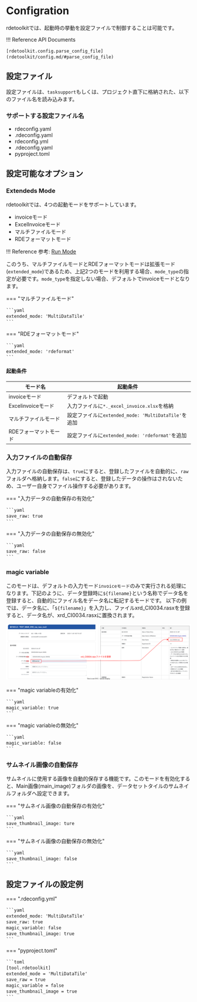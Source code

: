 # Configration

rdetoolkitでは、起動時の挙動を設定ファイルで制御することは可能です。

!!! Reference
    API Documents

    [rdetoolkit.config.parse_config_file](rdetoolkit/config.md/#parse_config_file)

## 設定ファイル

設定ファイルは、`tasksupport`もしくは、プロジェクト直下に格納された、以下のファイル名を読み込みます。

### サポートする設定ファイル名

- rdeconfig.yaml
- .rdeconfig.yaml
- rdeconfig.yml
- .rdeconfig.yaml
- pyproject.toml

## 設定可能なオプション

### Extendeds Mode

rdetoolkitでは、4つの起動モードをサポートしています。

- invoiceモード
- ExcelInvoiceモード
- マルチファイルモード
- RDEフォーマットモード

!!! Reference
    参考: [Run Mode](mode.md)

このうち、マルチファイルモードとRDEフォーマットモードは拡張モード(`extended_mode`)であるため、上記2つのモードを利用する場合、`mode_type`の指定が必要です。`mode_type`を指定しない場合、デフォルトでinvoiceモードとなります。

=== "マルチファイルモード"

    ```yaml
    extended_mode: 'MultiDataTile'
    ```

=== "RDEフォーマットモード"

    ```yaml
    extended_mode: 'rdeformat'
    ```

#### 起動条件

| モード名 | 起動条件 |
| --- | --- |
| invoiceモード | デフォルトで起動 |
| Excelinvoiceモード | 入力ファイルに`*._excel_invoice.xlsx`を格納 |
| マルチファイルモード | 設定ファイルに`extended_mode: 'MultiDataTile'`を追加 |
| RDEフォーマットモード | 設定ファイルに`extended_mode: 'rdeformat'`を追加 |

### 入力ファイルの自動保存

入力ファイルの自動保存は、`true`にすると、登録したファイルを自動的に、`raw`フォルダへ格納します。`false`にすると、登録したデータの操作はされないため、ユーザー自身でファイル操作する必要があります。

=== "入力データの自動保存の有効化"

    ```yaml
    save_raw: true
    ```

=== "入力データの自動保存の無効化"

    ```yaml
    save_raw: false
    ```

### magic variable

このモードは、デフォルトの入力モード`invoiceモード`のみで実行される処理になります。下記のように、データ登録時に`${filename}`という名称でデータ名を登録すると、自動的にファイル名をデータ名に転記するモードです。
以下の例では、データ名に、「`${filename}`」を入力し、ファイルxrd_CI0034.rasxを登録すると、データ名が、xrd_CI0034.rasxに置換されます。

![magic_filename](../img/magic_filename.svg)

=== "magic variableの有効化"

    ```yaml
    magic_variable: true
    ```

=== "magic variableの無効化"

    ```yaml
    magic_variable: false
    ```

### サムネイル画像の自動保存

サムネイルに使用する画像を自動的保存する機能です。このモードを有効化すると、Main画像(main_image)フォルダの画像を、データセットタイルのサムネイルフォルダへ設定できます。

=== "サムネイル画像の自動保存の有効化"

    ```yaml
    save_thumbnail_image: ture
    ```

=== "サムネイル画像の自動保存の無効化"

    ```yaml
    save_thumbnail_image: false
    ```

## 設定ファイルの設定例

=== ".rdeconfig.yml"

    ```yaml
    extended_mode: 'MultiDataTile'
    save_raw: true
    magic_variable: false
    save_thumbnail_image: true
    ```

=== "pyproject.toml"

    ```toml
    [tool.rdetoolkit]
    extended_mode = 'MultiDataTile'
    save_raw = true
    magic_variable = false
    save_thumbnail_image = true
    ```
